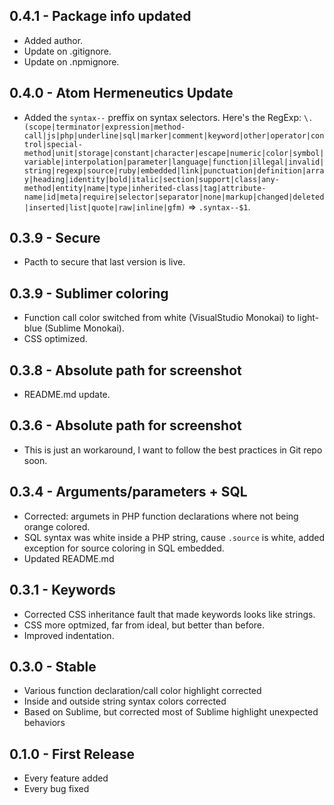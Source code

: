 ## 0.4.1 - Package info updated
* Added author.
* Update on .gitignore.
* Update on .npmignore.

## 0.4.0 - Atom Hermeneutics Update
* Added the `syntax--` preffix on syntax selectors. Here's the RegExp: `\.(scope|terminator|expression|method-call|js|php|underline|sql|marker|comment|keyword|other|operator|control|special-method|unit|storage|constant|character|escape|numeric|color|symbol|variable|interpolation|parameter|language|function|illegal|invalid|string|regexp|source|ruby|embedded|link|punctuation|definition|array|heading|identity|bold|italic|section|support|class|any-method|entity|name|type|inherited-class|tag|attribute-name|id|meta|require|selector|separator|none|markup|changed|deleted|inserted|list|quote|raw|inline|gfm)` => `.syntax--$1`.

## 0.3.9 - Secure
* Pacth to secure that last version is live.

## 0.3.9 - Sublimer coloring
* Function call color switched from white (VisualStudio Monokai) to light-blue (Sublime Monokai).
* CSS optimized.

## 0.3.8 - Absolute path for screenshot
* README.md update.

## 0.3.6 - Absolute path for screenshot
* This is just an workaround, I want to follow the best practices in Git repo soon.

## 0.3.4 - Arguments/parameters + SQL
* Corrected: argumets in PHP function declarations where not being orange colored.
* SQL syntax was white inside a PHP string, cause `.source` is white, added exception for source coloring in SQL embedded.
* Updated README.md

## 0.3.1 - Keywords
* Corrected CSS inheritance fault that made keywords looks like strings.
* CSS more optmized, far from ideal, but better than before.
* Improved indentation.

## 0.3.0 - Stable
* Various function declaration/call color highlight corrected
* Inside and outside string syntax colors corrected
* Based on Sublime, but corrected most of Sublime highlight unexpected behaviors

## 0.1.0 - First Release
* Every feature added
* Every bug fixed
